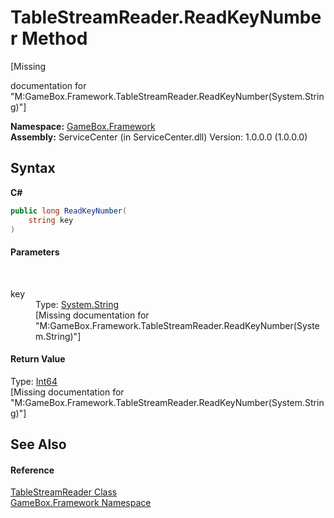 # TableStreamReader.ReadKeyNumber Method 
 

\[Missing <summary> documentation for "M:GameBox.Framework.TableStreamReader.ReadKeyNumber(System.String)"\]

**Namespace:**&nbsp;<a href="a8957fe6-9cc0-3a6d-cd5c-a2a246efee1e">GameBox.Framework</a><br />**Assembly:**&nbsp;ServiceCenter (in ServiceCenter.dll) Version: 1.0.0.0 (1.0.0.0)

## Syntax

**C#**<br />
``` C#
public long ReadKeyNumber(
	string key
)
```


#### Parameters
&nbsp;<dl><dt>key</dt><dd>Type: <a href="http://msdn2.microsoft.com/zh-cn/library/s1wwdcbf" target="_blank">System.String</a><br />\[Missing <param name="key"/> documentation for "M:GameBox.Framework.TableStreamReader.ReadKeyNumber(System.String)"\]</dd></dl>

#### Return Value
Type: <a href="http://msdn2.microsoft.com/zh-cn/library/6yy583ek" target="_blank">Int64</a><br />\[Missing <returns> documentation for "M:GameBox.Framework.TableStreamReader.ReadKeyNumber(System.String)"\]

## See Also


#### Reference
<a href="10d344c4-9264-e9ac-416b-eba0fb18151a">TableStreamReader Class</a><br /><a href="a8957fe6-9cc0-3a6d-cd5c-a2a246efee1e">GameBox.Framework Namespace</a><br />
